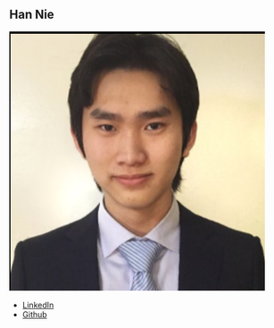 Han Nie
------------

![](photos/han-nie.png)

* [LinkedIn](https://www.linkedin.com/in/han-nie-06756287/)
* [Github](https://github.com/flyingcow1)
